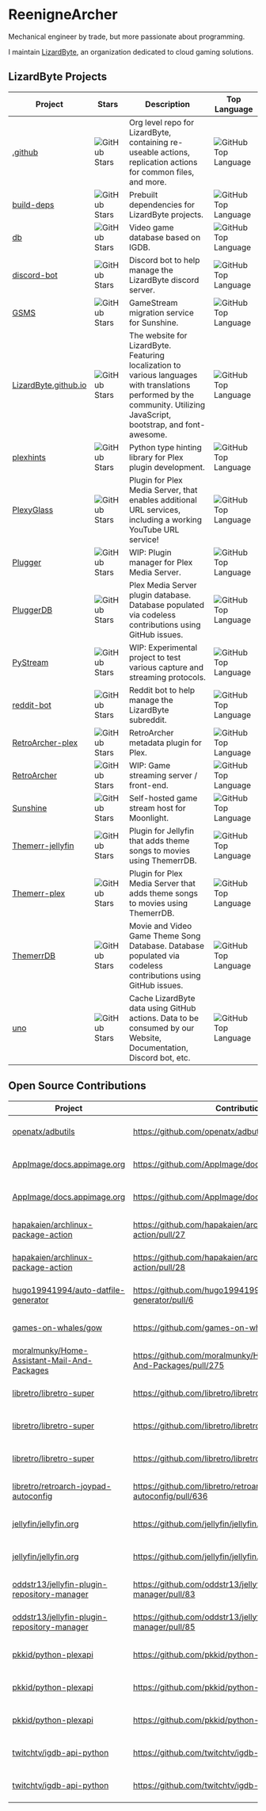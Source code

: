 # ReenigneArcher

Mechanical engineer by trade, but more passionate about programming.

I maintain [LizardByte](https://github.com/LizrdByte), an organization dedicated to cloud gaming solutions.

## LizardByte Projects

| Project                                                                    | Stars                                                                                                    | Description                                                                                                                                                              | Top Language                                                                                                            |
|----------------------------------------------------------------------------|----------------------------------------------------------------------------------------------------------|--------------------------------------------------------------------------------------------------------------------------------------------------------------------------|-------------------------------------------------------------------------------------------------------------------------|
| [.github](https://github.com/LizardByte/.github)                           | ![GitHub Stars](https://img.shields.io/github/stars/LizardByte/.github?style=for-the-badge)              | Org level repo for LizardByte, containing re-useable actions, replication actions for common files, and more.                                                            | ![GitHub Top Language](https://img.shields.io/github/languages/top/LizardByte/.github?style=for-the-badge)              |
| [build-deps](https://github.com/LizardByte/build-deps)                     | ![GitHub Stars](https://img.shields.io/github/stars/LizardByte/build-deps?style=for-the-badge)           | Prebuilt dependencies for LizardByte projects.                                                                                                                           | ![GitHub Top Language](https://img.shields.io/github/languages/top/LizardByte/build-deps?style=for-the-badge)           |
| [db](https://github.com/LizardByte/db)                                     | ![GitHub Stars](https://img.shields.io/github/stars/LizardByte/db?style=for-the-badge)                   | Video game database based on IGDB.                                                                                                                                       | ![GitHub Top Language](https://img.shields.io/github/languages/top/LizardByte/db?style=for-the-badge)                   |
| [discord-bot](https://github.com/LizardByte/discord-bot)                   | ![GitHub Stars](https://img.shields.io/github/stars/LizardByte/discord-bot?style=for-the-badge)          | Discord bot to help manage the LizardByte discord server.                                                                                                                | ![GitHub Top Language](https://img.shields.io/github/languages/top/LizardByte/discord-bot?style=for-the-badge)          |
| [GSMS](https://github.com/LizardByte/GSMS)                                 | ![GitHub Stars](https://img.shields.io/github/stars/LizardByte/GSMS?style=for-the-badge)                 | GameStream migration service for Sunshine.                                                                                                                               | ![GitHub Top Language](https://img.shields.io/github/languages/top/LizardByte/GSMS?style=for-the-badge)                 |
| [LizardByte.github.io](https://github.com/LizardByte/LizardByte.github.io) | ![GitHub Stars](https://img.shields.io/github/stars/LizardByte/LizardByte.github.io?style=for-the-badge) | The website for LizardByte. Featuring localization to various languages with translations performed by the community. Utilizing JavaScript, bootstrap, and font-awesome. | ![GitHub Top Language](https://img.shields.io/github/languages/top/LizardByte/LizardByte.github.io?style=for-the-badge) |
| [plexhints](https://github.com/LizardByte/plexhints)                       | ![GitHub Stars](https://img.shields.io/github/stars/LizardByte/plexhints?style=for-the-badge)            | Python type hinting library for Plex plugin development.                                                                                                                 | ![GitHub Top Language](https://img.shields.io/github/languages/top/LizardByte/plexhints?style=for-the-badge)            |
| [PlexyGlass](https://github.com/LizardByte/PlexyGlass)                     | ![GitHub Stars](https://img.shields.io/github/stars/LizardByte/PlexyGlass?style=for-the-badge)           | Plugin for Plex Media Server, that enables additional URL services, including a working YouTube URL service!                                                             | ![GitHub Top Language](https://img.shields.io/github/languages/top/LizardByte/PlexyGlass?style=for-the-badge)           |
| [Plugger](https://github.com/LizardByte/Plugger)                           | ![GitHub Stars](https://img.shields.io/github/stars/LizardByte/Plugger?style=for-the-badge)              | WIP: Plugin manager for Plex Media Server.                                                                                                                               | ![GitHub Top Language](https://img.shields.io/github/languages/top/LizardByte/Plugger?style=for-the-badge)              |
| [PluggerDB](https://github.com/LizardByte/PluggerDB)                       | ![GitHub Stars](https://img.shields.io/github/stars/LizardByte/PluggerDB?style=for-the-badge)            | Plex Media Server plugin database. Database populated via codeless contributions using GitHub issues.                                                                    | ![GitHub Top Language](https://img.shields.io/github/languages/top/LizardByte/PluggerDB?style=for-the-badge)            |
| [PyStream](https://github.com/LizardByte/PyStream)                         | ![GitHub Stars](https://img.shields.io/github/stars/LizardByte/PyStream?style=for-the-badge)             | WIP: Experimental project to test various capture and streaming protocols.                                                                                               | ![GitHub Top Language](https://img.shields.io/github/languages/top/LizardByte/PyStream?style=for-the-badge)             |
| [reddit-bot](https://github.com/LizardByte/reddit-bot)                     | ![GitHub Stars](https://img.shields.io/github/stars/LizardByte/reddit-bot?style=for-the-badge)           | Reddit bot to help manage the LizardByte subreddit.                                                                                                                      | ![GitHub Top Language](https://img.shields.io/github/languages/top/LizardByte/reddit-bot?style=for-the-badge)           |
| [RetroArcher-plex](https://github.com/LizardByte/RetroArcher-plex)         | ![GitHub Stars](https://img.shields.io/github/stars/LizardByte/RetroArcher-plex?style=for-the-badge)     | RetroArcher metadata plugin for Plex.                                                                                                                                    | ![GitHub Top Language](https://img.shields.io/github/languages/top/LizardByte/RetroArcher-plex?style=for-the-badge)     |
| [RetroArcher](https://github.com/LizardByte/RetroArcher)                   | ![GitHub Stars](https://img.shields.io/github/stars/LizardByte/RetroArcher?style=for-the-badge)          | WIP: Game streaming server / front-end.                                                                                                                                  | ![GitHub Top Language](https://img.shields.io/github/languages/top/LizardByte/RetroArcher?style=for-the-badge)          |
| [Sunshine](https://github.com/LizardByte/Sunshine)                         | ![GitHub Stars](https://img.shields.io/github/stars/LizardByte/Sunshine?style=for-the-badge)             | Self-hosted game stream host for Moonlight.                                                                                                                              | ![GitHub Top Language](https://img.shields.io/github/languages/top/LizardByte/Sunshine?style=for-the-badge)             |
| [Themerr-jellyfin](https://github.com/LizardByte/Themerr-jellyfin)         | ![GitHub Stars](https://img.shields.io/github/stars/LizardByte/Themerr-jellyfin?style=for-the-badge)     | Plugin for Jellyfin that adds theme songs to movies using ThemerrDB.                                                                                                     | ![GitHub Top Language](https://img.shields.io/github/languages/top/LizardByte/Themerr-jellyfin?style=for-the-badge)     |
| [Themerr-plex](https://github.com/LizardByte/Themerr-plex)                 | ![GitHub Stars](https://img.shields.io/github/stars/LizardByte/Themerr-plex?style=for-the-badge)         | Plugin for Plex Media Server that adds theme songs to movies using ThemerrDB.                                                                                            | ![GitHub Top Language](https://img.shields.io/github/languages/top/LizardByte/Themerr-plex?style=for-the-badge)         |
| [ThemerrDB](https://github.com/LizardByte/ThemerrDB)                       | ![GitHub Stars](https://img.shields.io/github/stars/LizardByte/ThemerrDB?style=for-the-badge)            | Movie and Video Game Theme Song Database. Database populated via codeless contributions using GitHub issues.                                                             | ![GitHub Top Language](https://img.shields.io/github/languages/top/LizardByte/ThemerrDB?style=for-the-badge)            |
| [uno](https://github.com/LizardByte/uno)                                   | ![GitHub Stars](https://img.shields.io/github/stars/LizardByte/uno?style=for-the-badge)                  | Cache LizardByte data using GitHub actions. Data to be consumed by our Website, Documentation, Discord bot, etc.                                                         | ![GitHub Top Language](https://img.shields.io/github/languages/top/LizardByte/uno?style=for-the-badge)                  |

## Open Source Contributions

| Project                                                                                                       | Contribution                                                            | Status                                                                                                                                       |
|---------------------------------------------------------------------------------------------------------------|-------------------------------------------------------------------------|----------------------------------------------------------------------------------------------------------------------------------------------|
| [openatx/adbutils](https://github.com/openatx/adbutils)                                                       | https://github.com/openatx/adbutils/pull/57                             | ![GitHub Pull Request](https://img.shields.io/github/pulls/detail/state/openatx/adbutils/57?style=for-the-badge)                             |
| [AppImage/docs.appimage.org](https://github.com/AppImage/docs.appimage.org)                                   | https://github.com/AppImage/docs.appimage.org/pull/75                   | ![GitHub Pull Request](https://img.shields.io/github/pulls/detail/state/AppImage/docs.appimage.org/75?style=for-the-badge)                   |
| [AppImage/docs.appimage.org](https://github.com/AppImage/docs.appimage.org)                                   | https://github.com/AppImage/docs.appimage.org/pull/76                   | ![GitHub Pull Request](https://img.shields.io/github/pulls/detail/state/AppImage/docs.appimage.org/76?style=for-the-badge)                   |
| [hapakaien/archlinux-package-action](https://github.com/hapakaien/archlinux-package-action)                   | https://github.com/hapakaien/archlinux-package-action/pull/27           | ![GitHub Pull Request](https://img.shields.io/github/pulls/detail/state/hapakaien/archlinux-package-action/27?style=for-the-badge)           |
| [hapakaien/archlinux-package-action](https://github.com/hapakaien/archlinux-package-action)                   | https://github.com/hapakaien/archlinux-package-action/pull/28           | ![GitHub Pull Request](https://img.shields.io/github/pulls/detail/state/hapakaien/archlinux-package-action/28?style=for-the-badge)           |
| [hugo19941994/auto-datfile-generator](https://github.com/hugo19941994/auto-datfile-generator)                 | https://github.com/hugo19941994/auto-datfile-generator/pull/6           | ![GitHub Pull Request](https://img.shields.io/github/pulls/detail/state/hugo19941994/auto-datfile-generator/6?style=for-the-badge)           |
| [games-on-whales/gow](https://github.com/games-on-whales/gow)                                                 | https://github.com/games-on-whales/gow/pull/123                         | ![GitHub Pull Request](https://img.shields.io/github/pulls/detail/state/games-on-whales/gow/123?style=for-the-badge)                         |
| [moralmunky/Home-Assistant-Mail-And-Packages](https://github.com/moralmunky/Home-Assistant-Mail-And-Packages) | https://github.com/moralmunky/Home-Assistant-Mail-And-Packages/pull/275 | ![GitHub Pull Request](https://img.shields.io/github/pulls/detail/state/moralmunky/Home-Assistant-Mail-And-Packages/275?style=for-the-badge) |
| [libretro/libretro-super](https://github.com/libretro/libretro-super)                                         | https://github.com/libretro/libretro-super/pull/1564                    | ![GitHub Pull Request](https://img.shields.io/github/pulls/detail/state/libretro/libretro-super/1564?style=for-the-badge)                    |
| [libretro/libretro-super](https://github.com/libretro/libretro-super)                                         | https://github.com/libretro/libretro-super/pull/1586                    | ![GitHub Pull Request](https://img.shields.io/github/pulls/detail/state/libretro/libretro-super/1586?style=for-the-badge)                    |
| [libretro/libretro-super](https://github.com/libretro/libretro-super)                                         | https://github.com/libretro/libretro-super/pull/1587                    | ![GitHub Pull Request](https://img.shields.io/github/pulls/detail/state/libretro/libretro-super/1587?style=for-the-badge)                    |
| [libretro/retroarch-joypad-autoconfig](https://github.com/libretro/retroarch-joypad-autoconfig)               | https://github.com/libretro/retroarch-joypad-autoconfig/pull/636        | ![GitHub Pull Request](https://img.shields.io/github/pulls/detail/state/libretro/retroarch-joypad-autoconfig/636?style=for-the-badge)        |
| [jellyfin/jellyfin.org](https://github.com/jellyfin/jellyfin.org)                                             | https://github.com/jellyfin/jellyfin.org/pull/370                       | ![GitHub Pull Request](https://img.shields.io/github/pulls/detail/state/jellyfin/jellyfin.org/370?style=for-the-badge)                       |
| [jellyfin/jellyfin.org](https://github.com/jellyfin/jellyfin.org)                                             | https://github.com/jellyfin/jellyfin.org/pull/376                       | ![GitHub Pull Request](https://img.shields.io/github/pulls/detail/state/jellyfin/jellyfin.org/376?style=for-the-badge)                       |
| [oddstr13/jellyfin-plugin-repository-manager](https://github.com/oddstr13/jellyfin-plugin-repository-manager) | https://github.com/oddstr13/jellyfin-plugin-repository-manager/pull/83  | ![GitHub Pull Request](https://img.shields.io/github/pulls/detail/state/oddstr13/jellyfin-plugin-repository-manager/83?style=for-the-badge)  |
| [oddstr13/jellyfin-plugin-repository-manager](https://github.com/oddstr13/jellyfin-plugin-repository-manager) | https://github.com/oddstr13/jellyfin-plugin-repository-manager/pull/85  | ![GitHub Pull Request](https://img.shields.io/github/pulls/detail/state/oddstr13/jellyfin-plugin-repository-manager/85?style=for-the-badge)  |
| [pkkid/python-plexapi](https://github.com/pkkid/python-plexapi)                                               | https://github.com/pkkid/python-plexapi/pull/879                        | ![GitHub Pull Request](https://img.shields.io/github/pulls/detail/state/pkkid/python-plexapi/879?style=for-the-badge)                        |
| [pkkid/python-plexapi](https://github.com/pkkid/python-plexapi)                                               | https://github.com/pkkid/python-plexapi/pull/880                        | ![GitHub Pull Request](https://img.shields.io/github/pulls/detail/state/pkkid/python-plexapi/880?style=for-the-badge)                        |
| [pkkid/python-plexapi](https://github.com/pkkid/python-plexapi)                                               | https://github.com/pkkid/python-plexapi/pull/1039                       | ![GitHub Pull Request](https://img.shields.io/github/pulls/detail/state/pkkid/python-plexapi/1039?style=for-the-badge)                       |
| [twitchtv/igdb-api-python](https://github.com/twitchtv/igdb-api-python)                                       | https://github.com/twitchtv/igdb-api-python/pull/7                      | ![GitHub Pull Request](https://img.shields.io/github/pulls/detail/state/twitchtv/igdb-api-python/7?style=for-the-badge)                      |
| [twitchtv/igdb-api-python](https://github.com/twitchtv/igdb-api-python)                                       | https://github.com/twitchtv/igdb-api-python/pull/18                     | ![GitHub Pull Request](https://img.shields.io/github/pulls/detail/state/twitchtv/igdb-api-python/18?style=for-the-badge)                     |
